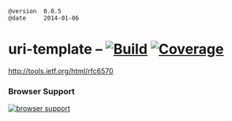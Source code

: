 [1]: https://secure.travis-ci.org/litejs/uri-template-lite.png
[2]: https://travis-ci.org/litejs/uri-template-lite
[3]: https://coveralls.io/repos/litejs/uri-template-lite/badge.png
[4]: https://coveralls.io/r/litejs/uri-template-lite
[7]: https://ci.testling.com/litejs/uri-template-lite.png
[8]: https://ci.testling.com/litejs/uri-template-lite


    @version  0.0.5
    @date     2014-01-06


uri-template &ndash; [![Build][1]][2] [![Coverage][3]][4]
============


http://tools.ietf.org/html/rfc6570


### Browser Support

[![browser support][7]][8]

